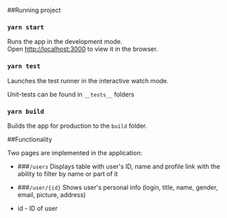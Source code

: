 ##Running project

### `yarn start`

Runs the app in the development mode.<br />
Open [http://localhost:3000](http://localhost:3000) to view it in the browser.


### `yarn test`

Launches the test runner in the interactive watch mode.<br />

Unit-tests can be found in `__tests__` folders 

### `yarn build`

Builds the app for production to the `build` folder.<br />

##Functionality

Two pages are implemented in the application:

* ###`/users`
Displays table with user's ID, name and profile link with the ability to filter by name or part of it

* ###`/user/{id}`
Shows user's personal info (login, title, name, gender, email, picture, address)
- id - ID of user
    